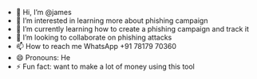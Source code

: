 - 👋 Hi, I’m @james 
- 👀 I’m interested in learning more about phishing campaign
- 🌱 I’m currently learning how to create a phishing campaign and track it
- 💞️ I’m looking to collaborate on phishing attacks
- 📫 How to reach me WhatsApp +91 78179 70360
- 😄 Pronouns: He
- ⚡ Fun fact: want to make a lot of money using this tool

<!---
rivate1/rivate1 is a ✨ special ✨ repository because its `README.md` (this file) appears on your GitHub profile.
You can click the Preview link to take a look at your changes.
--->
